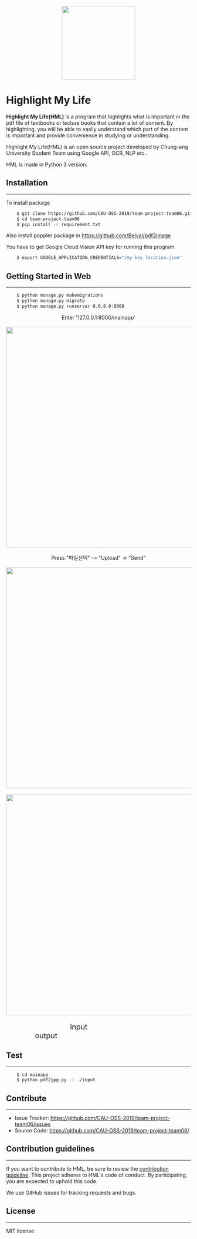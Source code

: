 
<div>
<center>
<img width='200' src="https://user-images.githubusercontent.com/43204507/57985512-f0387300-7aa3-11e9-8eea-a1cc4603d649.png">
</center>
</div>

# Highlight My Life

**Highlight My Life(HML)** is a program that highlights what is important in the pdf file of textbooks or lecture books that contain a lot of content. By highlighting, you will be able to easily understand which part of the content is important and provide convenience in studying or understanding.

Highlight My Life(HML) is an open source project developed by Chung-ang University Student Team using Google API, OCR, NLP etc..

HML is made in Python 3 version.

## Installation
---------------
To install package
```bash
    $ git clone https://github.com/CAU-OSS-2019/team-project-team06.git
    $ cd team-project-team06
    $ pip install -r requirement.txt
```
Also install poppler package in https://github.com/Belval/pdf2image

You have to get Google Cloud Vision API key for running this program.
```bash
    $ export GOOGLE_APPLICATION_CREDENTIALS="/my key location.json"
```
## Getting Started in Web
------------------------------
```bash
    $ python manage.py makemigrations
    $ python manage.py migrate
    $ python manage.py runserver 0.0.0.0:8000
```
<div>
<center>
Enter '127.0.0.1:8000/mainapp'
<br>
<br>
<img width = '600' src="https://user-images.githubusercontent.com/43204507/58175040-3aa33500-7cda-11e9-82fc-ba5b66133c57.png">
<br>
<br>
Press "파일선택" -> "Upload" -> "Send"
<br>
<br>
<img width = '600' src="https://user-images.githubusercontent.com/43204507/58175357-ef3d5680-7cda-11e9-96a0-4c0c45cc5663.png">
<br>
<br>
<img width = '600' src="https://user-images.githubusercontent.com/43204507/58175962-44c63300-7cdc-11e9-9485-5e7bc426d80b.png">
<br>
</center>
<p style="font-size:20px"> &nbsp&nbsp&nbsp&nbsp&nbsp&nbsp&nbsp&nbsp&nbsp&nbsp&nbsp&nbsp&nbsp&nbsp&nbsp&nbsp&nbsp&nbsp&nbsp&nbsp&nbsp&nbsp&nbsp&nbsp&nbsp&nbsp&nbsp&nbsp&nbsp&nbsp&nbspinput&nbsp&nbsp&nbsp&nbsp&nbsp&nbsp&nbsp&nbsp&nbsp&nbsp&nbsp&nbsp&nbsp&nbsp&nbsp&nbsp&nbsp&nbsp&nbsp&nbsp&nbsp&nbsp&nbsp&nbsp&nbsp&nbsp&nbsp&nbsp&nbsp&nbsp&nbsp&nbsp&nbsp&nbsp&nbsp&nbsp&nbsp&nbsp&nbsp&nbsp&nbsp&nbsp&nbsp&nbsp&nbsp&nbsp&nbsp&nbsp&nbsp&nbsp&nbsp&nbsp&nbsp&nbsp&nbsp&nbsp&nbsp&nbsp&nbsp&nbsp&nbsp&nbsp&nbsp output
</div>

## Test
-------------------

```bash
    $ cd mainapp
    $ python pdf2jpg.py -i ./input
```

## Contribute
----------------
* Issue Tracker: https://github.com/CAU-OSS-2019/team-project-team06/issues
* Source Code: https://github.com/CAU-OSS-2019/team-project-team06/

## Contribution guidelines
-----------------------
If you want to contribute to HML, be sure to review the [contribution guideline](https://github.com/CAU-OSS-2019/team-project-team06/). This project adheres to HML's code of conduct. By participating, you are expected to uphold this code.

We use GitHub issues for tracking requests and bugs.

## License
------------------------
MIT license
